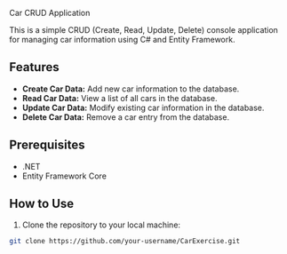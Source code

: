 Car CRUD Application

This is a simple CRUD (Create, Read, Update, Delete) console application for managing car information using C# and Entity Framework.

## Features

- **Create Car Data:** Add new car information to the database.
- **Read Car Data:** View a list of all cars in the database.
- **Update Car Data:** Modify existing car information in the database.
- **Delete Car Data:** Remove a car entry from the database.

## Prerequisites

- .NET 
- Entity Framework Core

## How to Use

1. Clone the repository to your local machine:

```bash
git clone https://github.com/your-username/CarExercise.git
